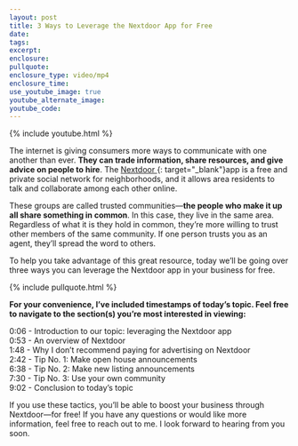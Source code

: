 ```yaml
---
layout: post
title: 3 Ways to Leverage the Nextdoor App for Free
date:
tags:
excerpt:
enclosure:
pullquote:
enclosure_type: video/mp4
enclosure_time:
use_youtube_image: true
youtube_alternate_image:
youtube_code:
---
```


{% include youtube.html %}

The internet is giving consumers more ways to communicate with one another than ever. **They can trade information, share resources, and give advice on people to hire**. The [Nextdoor ](https://nextdoor.com/){: target="_blank"}app is a free and private social network for neighborhoods, and it allows area residents to talk and collaborate among each other online.&nbsp;

These groups are called trusted communities—**the people who make it up all share something in common**. In this case, they live in the same area. Regardless of what it is they hold in common, they’re more willing to trust other members of the same community. If one person trusts you as an agent, they’ll spread the word to others.

To help you take advantage of this great resource, today we’ll be going over three ways you can leverage the Nextdoor app in your business for free.

{% include pullquote.html %}

**For your convenience, I’ve included timestamps of today’s topic. Feel free to navigate to the section(s) you’re most interested in viewing:**

0:06 - Introduction to our topic: leveraging the Nextdoor app<br>0:53 - An overview of Nextdoor<br>1:48 - Why I don’t recommend paying for advertising on Nextdoor<br>2:42 - Tip No. 1: Make open house announcements<br>6:38 - Tip No. 2: Make new listing announcements<br>7:30 - Tip No. 3: Use your own community<br>9:02 - Conclusion to today’s topic

If you use these tactics, you’ll be able to boost your business through Nextdoor—for free! If you have any questions or would like more information, feel free to reach out to me. I look forward to hearing from you soon.
